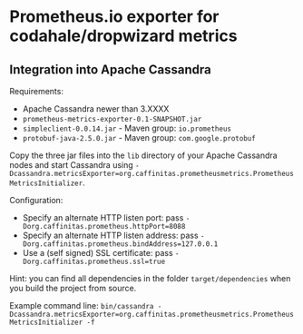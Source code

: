 Prometheus.io exporter for codahale/dropwizard metrics
======================================================

Integration into Apache Cassandra
---------------------------------

Requirements:
* Apache Cassandra newer than 3.XXXX
* `prometheus-metrics-exporter-0.1-SNAPSHOT.jar`
* `simpleclient-0.0.14.jar` - Maven group: `io.prometheus`
* `protobuf-java-2.5.0.jar` - Maven group: `com.google.protobuf`

Copy the three jar files into the `lib` directory of your Apache Cassandra nodes and start Cassandra using `-Dcassandra.metricsExporter=org.caffinitas.prometheusmetrics.PrometheusMetricsInitializer`.

Configuration:
* Specify an alternate HTTP listen port: pass `-Dorg.caffinitas.prometheus.httpPort=8088`
* Specify an alternate HTTP listen address: pass `-Dorg.caffinitas.prometheus.bindAddress=127.0.0.1`
* Use a (self signed) SSL certificate: pass `-Dorg.caffinitas.prometheus.ssl=true`

Hint: you can find all dependencies in the folder `target/dependencies` when you build the project from source.

Example command line: `bin/cassandra -Dcassandra.metricsExporter=org.caffinitas.prometheusmetrics.PrometheusMetricsInitializer -f`
